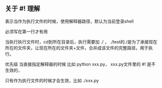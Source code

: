 ## 关于 #! 理解

表示当作为执行文件的时候，使用解释器路径，默认为当前登录shell

必须写在第一行才有用

当执行执行文件时，cd到所在目录后，执行需要加 ./ ，    ./test的./是为了承接现在所在的文件夹，让现在所在的文件夹+文件，合并成该文件的完整路径，用于执行。

优先级 当直接指定解释器的时候 比如 python xxx.py， xxx.py文件里的 #! 是不生效的，

只有作为执行文件的时候才会生效，比如  ./xxx.py


